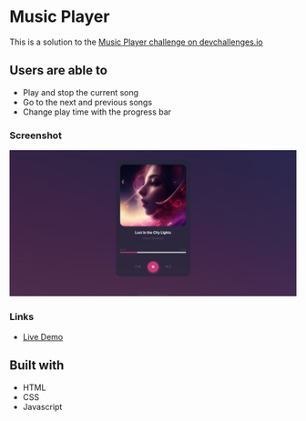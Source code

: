 # Music Player

This is a solution to the [Music Player challenge on devchallenges.io](https://devchallenges.io/challenge/36)

## Users are able to

- Play and stop the current song
- Go to the next and previous songs
- Change play time with the progress bar

### Screenshot

![Screenshot](./images/music-player.png)

### Links

- [Live Demo](https://mwiafeansong.github.io/music-player)

## Built with

- HTML
- CSS
- Javascript

